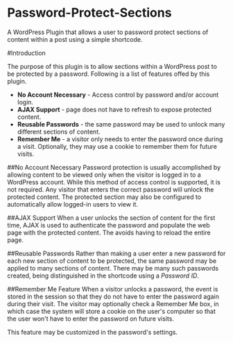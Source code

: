 Password-Protect-Sections
=========================

A WordPress Plugin that allows a user to password protect sections of content within a post using a simple shortcode.

#Introduction

The purpose of this plugin is to allow sections within a WordPress post to be protected by a password.  Following is a list of features offed by this plugin.

* __No Account Necessary__ - Access control by password and/or account login.
* __AJAX Support__ - page does not have to refresh to expose protected content.
* __Reusable Passwords__ - the same password may be used to unlock many different sections of content.
* __Remember Me__ - a visitor only needs to enter the password once during a visit.  Optionally, they may use a cookie to remember them for future visits.


##No Account Necessary
Password protection is usually accomplished by allowing content to be viewed only when the visitor is logged in to a WordPress account.  While this method of access control is supported, it is not required.  Any visitor that enters the correct password will unlock the protected content.  The protected section may also be configured to automatically allow logged-in users to view it.

##AJAX Support
When a user unlocks the section of content for the first time, AJAX is used to authenticate the password and populate the web page with the protected content.  The avoids having to reload the entire page.

##Reusable Passwords
Rather than making a user enter a new password for each new section of content to be protected, the same password may be applied to many sections of content.  There may be many such passwords created, being distinguished in the shortcode using a _Password ID_.

##Remember Me Feature
When a visitor unlocks a password, the event is stored in the session so that they do not have to enter the password again during their visit.  The visitor may optionally check a Remember Me box, in which case the system will store a cookie on the user's computer so that the user won't have to enter the password on future visits.

This feature may be customized in the password's settings.
